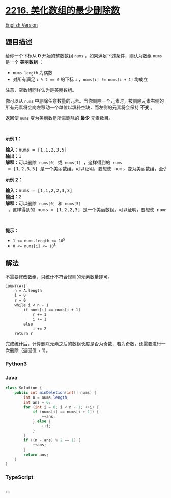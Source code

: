 # [2216. 美化数组的最少删除数](https://leetcode.cn/problems/minimum-deletions-to-make-array-beautiful)

[English Version](/solution/2200-2299/2216.Minimum%20Deletions%20to%20Make%20Array%20Beautiful/README_EN.md)

## 题目描述

<!-- 这里写题目描述 -->

<p>给你一个下标从 <strong>0</strong> 开始的整数数组 <code>nums</code> ，如果满足下述条件，则认为数组 <code>nums</code> 是一个 <strong>美丽数组</strong> ：</p>

<ul>
	<li><code>nums.length</code> 为偶数</li>
	<li>对所有满足 <code>i % 2 == 0</code> 的下标 <code>i</code> ，<code>nums[i] != nums[i + 1]</code> 均成立</li>
</ul>

<p>注意，空数组同样认为是美丽数组。</p>

<p>你可以从 <code>nums</code> 中删除任意数量的元素。当你删除一个元素时，被删除元素右侧的所有元素将会向左移动一个单位以填补空缺，而左侧的元素将会保持 <strong>不变</strong> 。</p>

<p>返回使 <code>nums</code> 变为美丽数组所需删除的 <strong>最少</strong> 元素数目<em>。</em></p>

<p>&nbsp;</p>

<p><strong>示例 1：</strong></p>

<pre><strong>输入：</strong>nums = [1,1,2,3,5]
<strong>输出：</strong>1
<strong>解释：</strong>可以删除 <code>nums[0]</code> 或 <code>nums[1]</code> ，这样得到的 <code>nums</code> = [1,2,3,5] 是一个美丽数组。可以证明，要想使 nums 变为美丽数组，至少需要删除 1 个元素。</pre>

<p><strong>示例 2：</strong></p>

<pre><strong>输入：</strong>nums = [1,1,2,2,3,3]
<strong>输出：</strong>2
<strong>解释：</strong>可以删除 <code>nums[0]</code> 和 <code>nums[5]</code> ，这样得到的 nums = [1,2,2,3] 是一个美丽数组。可以证明，要想使 nums 变为美丽数组，至少需要删除 2 个元素。
</pre>

<p>&nbsp;</p>

<p><strong>提示：</strong></p>

<ul>
	<li><code>1 &lt;= nums.length &lt;= 10<sup>5</sup></code></li>
	<li><code>0 &lt;= nums[i] &lt;= 10<sup>5</sup></code></li>
</ul>

## 解法

<!-- 这里可写通用的实现逻辑 -->

不需要修改数组，只统计不符合规则的元素数量即可。

```txt
COUNT(A){
	n = A.length
	i = 0
	r = 0
	while i < n - 1
		if nums[i] == nums[i + 1]
			r += 1
			i += 1
		else
			i += 2
	return r
```

完成统计后，计算删除元素之后的数组长度是否为奇数，若为奇数，还需要进行一次删除（返回值 + 1）。

<!-- tabs:start -->

### **Python3**

<!-- 这里可写当前语言的特殊实现逻辑 -->



### **Java**

<!-- 这里可写当前语言的特殊实现逻辑 -->

```java
class Solution {
    public int minDeletion(int[] nums) {
        int n = nums.length;
        int ans = 0;
        for (int i = 0; i < n - 1; ++i) {
            if (nums[i] == nums[i + 1]) {
                ++ans;
            } else {
                ++i;
            }
        }
        if ((n - ans) % 2 == 1) {
            ++ans;
        }
        return ans;
    }
}
```

### **TypeScript**















### **...**

```

```


